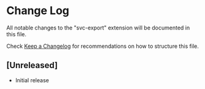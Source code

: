 # Change Log

All notable changes to the "svc-export" extension will be documented in this file.

Check [Keep a Changelog](http://keepachangelog.com/) for recommendations on how to structure this file.

## [Unreleased]

- Initial release